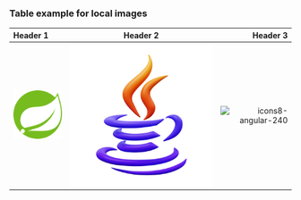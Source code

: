 ### Table example for local images

Header 1|Header 2|Header 3
:---|:---:|---:
![Spring logo](spring.png)|![Java logo](my_markdown_examples/img/icons8-java-375.png)|![icons8-angular-240](https://github.com/user-attachments/assets/64ae12ff-cf72-4851-8d91-5354d2091485)
